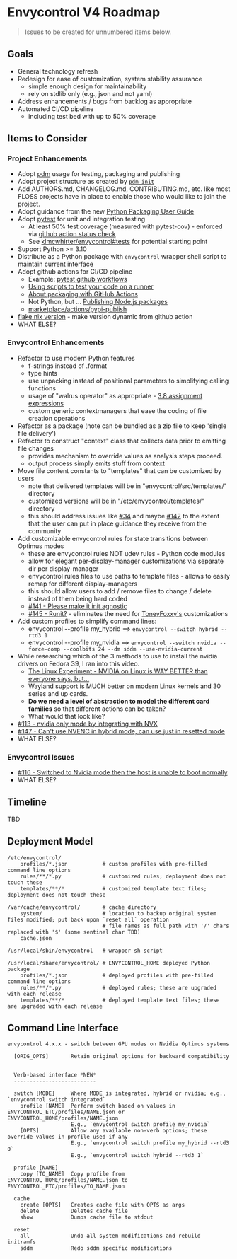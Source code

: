 # Envycontrol V4 Roadmap

> Issues to be created for unnumbered items below.

## Goals

* General technology refresh
* Redesign for ease of customization, system stability assurance
  * simple enough design for maintainability
  * rely on stdlib only (e.g., json and not yaml)
* Address enhancements / bugs from backlog as appropriate
* Automated CI/CD pipeline
  * including test bed with up to 50% coverage

## Items to Consider

### Project Enhancements

* Adopt [pdm](https://pdm-project.org/latest/) usage for testing, packaging and publishing
* Adopt project structure as created by [`pdm init`](https://pdm-project.org/latest/usage/project/#new-project)
* Add AUTHORS.md, CHANGELOG.md, CONTRIBUTING.md, etc. like most FLOSS projects have in place to enable those who would like to join the project.
* Adopt guidance from the new [Python Packaging User Guide](https://packaging.python.org/en/latest/)
* Adopt [pytest](https://docs.pytest.org/en/stable/) for unit and integration testing
  * At least 50% test coverage (measured with pytest-cov) - enforced via [github action status check](https://docs.github.com/en/pull-requests/collaborating-with-pull-requests/collaborating-on-repositories-with-code-quality-features/about-status-checks)
  * See [klmcwhirter/envycontrol#tests](https://github.com/klmcwhirter/envycontrol/tree/tests) for potential starting point
* Support Python >= 3.10
* Distribute as a Python package with `envycontrol` wrapper shell script to maintain current interface
* Adopt github actions for CI/CD pipeline
  * Example: [pytest github workflows](https://github.com/pytest-dev/pytest/tree/main/.github/workflows)
  * [Using scripts to test your code on a runner](https://docs.github.com/en/actions/examples/using-scripts-to-test-your-code-on-a-runner)
  * [About packaging with GitHub Actions](https://docs.github.com/en/actions/publishing-packages/about-packaging-with-github-actions)
  * Not Python, but ... [Publishing Node.js packages](https://docs.github.com/en/actions/publishing-packages/publishing-nodejs-packages)
  * [marketplace/actions/pypi-publish](https://github.com/marketplace/actions/pypi-publish)
* [flake.nix version](https://github.com/bayasdev/envycontrol/pull/156) - make version dynamic from github action 
* WHAT ELSE?

### Envycontrol Enhancements

* Refactor to use modern Python features
  * f-strings instead of .format
  * type hints
  * use unpacking instead of positional parameters to simplifying calling functions
  * usage of "walrus operator" as appropriate - [3.8 assignment expressions](https://docs.python.org/3/whatsnew/3.8.html#assignment-expressions)
  * custom generic contextmanagers that ease the coding of file creation operations
* Refactor as a package (note can be bundled as a zip file to keep 'single file delivery')
* Refactor to construct "context" class that collects data prior to emitting file changes
  * provides mechanism to override values as analysis steps proceed.
  * output process simply emits stuff from context
* Move file content constants to "templates" that can be customized by users
  * note that delivered templates will be in "envycontrol/src/templates/" directory
  * customized versions will be in "/etc/envycontrol/templates/" directory
  * this should address issues like [#34](https://github.com/bayasdev/envycontrol/issues/34) and maybe [#142](https://github.com/bayasdev/envycontrol/issues/142) to the extent that the user can put in place guidance they receive from the community
* Add customizable envycontrol rules for state transitions between Optimus modes
  * these are envycontrol rules NOT udev rules - Python code modules
  * allow for elegant per-display-manager customizations via separate dir per display-manager
  * envycontrol rules files to use paths to template files - allows to easily remap for different display-managers
  * this should allow users to add / remove files to change / delete instead of them being hard coded
  * [#141 - Please make it init agnostic](https://github.com/bayasdev/envycontrol/issues/141)
  * [#145 - Runit?](https://github.com/bayasdev/envycontrol/issues/145) - eliminates the need for [ToneyFoxxy's](https://github.com/ToneyFoxxy/ToneyFoxxy-EnvyControl-Without-SystemD) customizations
* Add custom profiles to simplify command lines:
  * envycontrol --profile my_hybrid ==> `envycontrol --switch hybrid --rtd3 1`
  * envycontrol --profile my_nvidia ==> `envycontrol --switch nvidia --force-comp --coolbits 24 --dm sddm --use-nvidia-current`
* While researching which of the 3 methods to use to install the nvidia drivers on Fedora 39, I ran into this video.
  * [The Linux Experiment - NVIDIA on Linux is WAY BETTER than everyone says, but...](https://youtu.be/9f4B8uIPqcE)
  * Wayland support is MUCH better on modern Linux kernels and 30 series and up cards.
  * **Do we need a level of abstraction to model the different card families** so that different actions can be taken?
  * What would that look like?
* [#113 - nvidia only mode by integrating with NVX](https://github.com/bayasdev/envycontrol/issues/113)
* [#147 - Can't use NVENC in hybrid mode, can use just in resetted mode](https://github.com/bayasdev/envycontrol/issues/147)
* WHAT ELSE?

### Envycontrol Issues

* [#116 - Switched to Nvidia mode then the host is unable to boot normally](https://github.com/bayasdev/envycontrol/issues/116)
* WHAT ELSE?

## Timeline

TBD

## Deployment Model
```
/etc/envycontrol/
    profiles/*.json           # custom profiles with pre-filled command line options
    rules/**/*.py             # customized rules; deployment does not touch these
    templates/**/*            # customized template text files; deployment does not touch these

/var/cache/envycontrol/       # cache directory
    system/                   # location to backup original system files modified; put back upon `reset all` operation
                              # file names as full path with '/' chars replaced with '$' (some sentinel char TBD)
    cache.json

/usr/local/sbin/envycontrol   # wrapper sh script

/usr/local/share/envycontrol/ # ENVYCONTROL_HOME deployed Python package
    profiles/*.json           # deployed profiles with pre-filled command line options
    rules/**/*.py             # deployed rules; these are upgraded with each release
    templates/**/*            # deployed template text files; these are upgraded with each release
```

## Command Line Interface

```
envycontrol 4.x.x - switch between GPU modes on Nvidia Optimus systems

  [ORIG_OPTS]       Retain original options for backward compatibility


  Verb-based interface *NEW*
  --------------------------

  switch [MODE]     Where MODE is integrated, hybrid or nvidia; e.g., `envycontrol switch integrated`
    profile [NAME]  Perform switch based on values in ENVYCONTROL_ETC/profiles/NAME.json or ENVYCONTROL_HOME/profiles/NAME.json
                    E.g., `envycontrol switch profile my_nvidia`
    [OPTS]          Allow any available non-verb options; these override values in profile used if any
                    E.g., `envycontrol switch profile my_hybrid --rtd3 0`
                    E.g., `envycontrol switch hybrid --rtd3 1`

  profile [NAME]
    copy [TO_NAME]  Copy profile from ENVYCONTROL_HOME/profiles/NAME.json to ENVYCONTROL_ETC/profiles/TO_NAME.json

  cache
    create [OPTS]   Creates cache file with OPTS as args
    delete          Deletes cache file
    show            Dumps cache file to stdout

  reset
    all             Undo all system modifications and rebuild initramfs
    sddm            Redo sddm specific modifications
```
